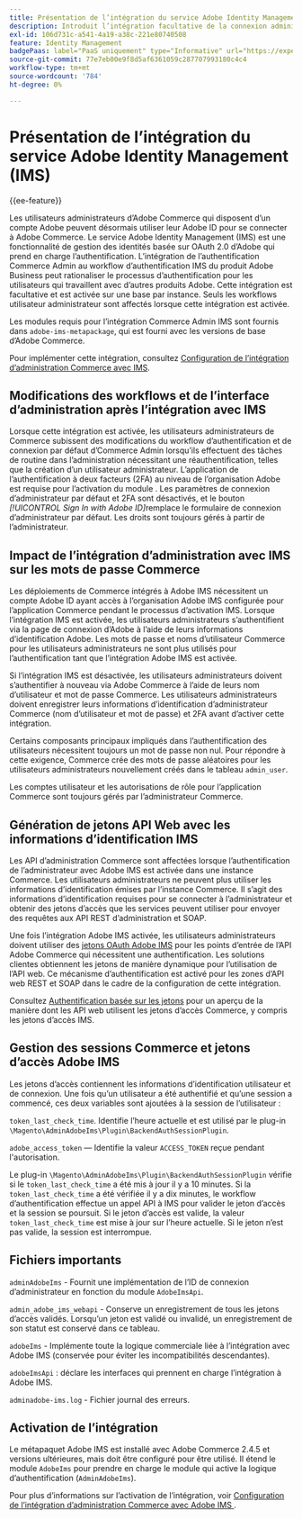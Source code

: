 ```yaml
---
title: Présentation de l’intégration du service Adobe Identity Management (IMS)
description: Introduit l’intégration facultative de la connexion administrateur Adobe Commerce à Adobe IMS
exl-id: 106d731c-a541-4a19-a38c-221e80740508
feature: Identity Management
badgePaas: label="PaaS uniquement" type="Informative" url="https://experienceleague.adobe.com/fr/docs/commerce/user-guides/product-solutions" tooltip="S’applique uniquement aux projets Adobe Commerce on Cloud (infrastructure PaaS gérée par Adobe) et aux projets On-premise."
source-git-commit: 77e7eb00e9f8d5af6361059c287707993180c4c4
workflow-type: tm+mt
source-wordcount: '784'
ht-degree: 0%

---
```


# Présentation de l’intégration du service Adobe Identity Management (IMS)

{{ee-feature}}

Les utilisateurs administrateurs d’Adobe Commerce qui disposent d’un compte Adobe peuvent désormais utiliser leur Adobe ID pour se connecter à Adobe Commerce. Le service Adobe Identity Management (IMS) est une fonctionnalité de gestion des identités basée sur OAuth 2.0 d’Adobe qui prend en charge l’authentification. L’intégration de l’authentification Commerce Admin au workflow d’authentification IMS du produit Adobe Business peut rationaliser le processus d’authentification pour les utilisateurs qui travaillent avec d’autres produits Adobe. Cette intégration est facultative et est activée sur une base par instance. Seuls les workflows utilisateur administrateur sont affectés lorsque cette intégration est activée. 

Les modules requis pour l’intégration Commerce Admin IMS sont fournis dans `adobe-ims-metapackage`, qui est fourni avec les versions de base d’Adobe Commerce.

Pour implémenter cette intégration, consultez [Configuration de l’intégration d’administration Commerce avec IMS](./adobe-ims-config.md).

## Modifications des workflows et de l’interface d’administration après l’intégration avec IMS

Lorsque cette intégration est activée, les utilisateurs administrateurs de Commerce subissent des modifications du workflow d’authentification et de connexion par défaut d’Commerce Admin lorsqu’ils effectuent des tâches de routine dans l’administration nécessitant une réauthentification, telles que la création d’un utilisateur administrateur. L’application de l’authentification à deux facteurs (2FA) au niveau de l’organisation Adobe est requise pour l’activation du module . Les paramètres de connexion d’administrateur par défaut et 2FA sont désactivés, et le bouton _[!UICONTROL Sign In with Adobe ID]_&#x200B;remplace le formulaire de connexion d’administrateur par défaut. Les droits sont toujours gérés à partir de l’administrateur.

## Impact de l’intégration d’administration avec IMS sur les mots de passe Commerce

Les déploiements de Commerce intégrés à Adobe IMS nécessitent un compte Adobe ID ayant accès à l’organisation Adobe IMS configurée pour l’application Commerce pendant le processus d’activation IMS.  Lorsque l’intégration IMS est activée, les utilisateurs administrateurs s’authentifient via la page de connexion d’Adobe à l’aide de leurs informations d’identification Adobe. Les mots de passe et noms d’utilisateur Commerce pour les utilisateurs administrateurs ne sont plus utilisés pour l’authentification tant que l’intégration Adobe IMS est activée.

Si l’intégration IMS est désactivée, les utilisateurs administrateurs doivent s’authentifier à nouveau via Adobe Commerce à l’aide de leurs nom d’utilisateur et mot de passe Commerce. Les utilisateurs administrateurs doivent enregistrer leurs informations d’identification d’administrateur Commerce (nom d’utilisateur et mot de passe) et 2FA avant d’activer cette intégration.

Certains composants principaux impliqués dans l’authentification des utilisateurs nécessitent toujours un mot de passe non nul. Pour répondre à cette exigence, Commerce crée des mots de passe aléatoires pour les utilisateurs administrateurs nouvellement créés dans le tableau `admin_user`.

Les comptes utilisateur et les autorisations de rôle pour l’application Commerce sont toujours gérés par l’administrateur Commerce.


## Génération de jetons API Web avec les informations d’identification IMS

Les API d’administration Commerce sont affectées lorsque l’authentification de l’administrateur avec Adobe IMS est activée dans une instance Commerce. Les utilisateurs administrateurs ne peuvent plus utiliser les informations d’identification émises par l’instance Commerce. Il s’agit des informations d’identification requises pour se connecter à l’administrateur et obtenir des jetons d’accès que les services peuvent utiliser pour envoyer des requêtes aux API REST d’administration et SOAP.

Une fois l’intégration Adobe IMS activée, les utilisateurs administrateurs doivent utiliser des [jetons OAuth Adobe IMS](https://developer.adobe.com/developer-console/docs/guides/authentication/OAuthIntegration/) pour les points d’entrée de l’API Adobe Commerce qui nécessitent une authentification. Les solutions clientes obtiennent les jetons de manière dynamique pour l’utilisation de l’API web. Ce mécanisme d’authentification est activé pour les zones d’API web REST et SOAP dans le cadre de la configuration de cette intégration.

Consultez [Authentification basée sur les jetons](https://developer.adobe.com/commerce/webapi/get-started/authentication/gs-authentication-token/) pour un aperçu de la manière dont les API web utilisent les jetons d’accès Commerce, y compris les jetons d’accès IMS.

## Gestion des sessions Commerce et jetons d’accès Adobe IMS

Les jetons d’accès contiennent les informations d’identification utilisateur et de connexion. Une fois qu’un utilisateur a été authentifié et qu’une session a commencé, ces deux variables sont ajoutées à la session de l’utilisateur :

`token_last_check_time`. Identifie l’heure actuelle et est utilisé par le plug-in `\Magento\AdminAdobeIms\Plugin\BackendAuthSessionPlugin`.

`adobe_access_token` — Identifie la valeur `ACCESS_TOKEN` reçue pendant l&#39;autorisation.

Le plug-in `\Magento\AdminAdobeIms\Plugin\BackendAuthSessionPlugin` vérifie si le `token_last_check_time` a été mis à jour il y a 10 minutes. Si la `token_last_check_time` a été vérifiée il y a dix minutes, le workflow d’authentification effectue un appel API à IMS pour valider le jeton d’accès et la session se poursuit. Si le jeton d’accès est valide, la valeur `token_last_check_time` est mise à jour sur l’heure actuelle. Si le jeton n’est pas valide, la session est interrompue.

## Fichiers importants

`adminAdobeIms` - Fournit une implémentation de l’ID de connexion d’administrateur en fonction du module `AdobeImsApi`.

`admin_adobe_ims_webapi` - Conserve un enregistrement de tous les jetons d’accès validés. Lorsqu’un jeton est validé ou invalidé, un enregistrement de son statut est conservé dans ce tableau.

`adobeIms` - Implémente toute la logique commerciale liée à l’intégration avec Adobe IMS (conservée pour éviter les incompatibilités descendantes).

`adobeImsApi` : déclare les interfaces qui prennent en charge l’intégration à Adobe IMS.

`adminadobe-ims.log` - Fichier journal des erreurs.

## Activation de l’intégration

Le métapaquet Adobe IMS est installé avec Adobe Commerce 2.4.5 et versions ultérieures, mais doit être configuré pour être utilisé. Il étend le module `AdobeIms` pour prendre en charge le module qui active la logique d’authentification (`AdminAdobeIms`).

Pour plus d’informations sur l’activation de l’intégration, voir [ Configuration de l’intégration d’administration Commerce avec Adobe IMS ](./adobe-ims-config.md).
